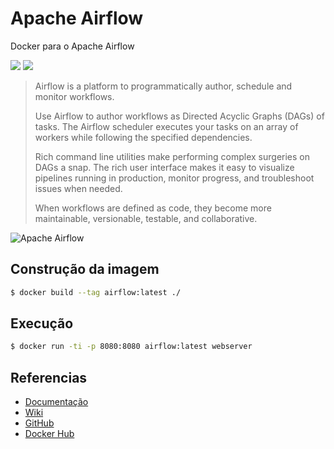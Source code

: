 # Apache Airflow

Docker para o Apache Airflow

[![](https://images.microbadger.com/badges/image/scieloorg/airflow.svg)](https://microbadger.com/images/scieloorg/airflow "Get your own image badge on microbadger.com")
[![](https://images.microbadger.com/badges/version/scieloorg/airflow.svg)](https://microbadger.com/images/scieloorg/airflow "Get your own version badge on microbadger.com")

>Airflow is a platform to programmatically author, schedule and monitor workflows.
>
>Use Airflow to author workflows as Directed Acyclic Graphs (DAGs) of tasks. The Airflow scheduler executes your tasks on an array of workers while following the specified dependencies.
>
>Rich command line utilities make performing complex surgeries on DAGs a snap. The rich user interface makes it easy to visualize pipelines running in production, monitor progress, and troubleshoot issues when needed.
>
>When workflows are defined as code, they become more maintainable, versionable, testable, and collaborative.

![Apache Airflow](https://airflow.readthedocs.io/en/latest/_images/airflow.gif)

## Construção da imagem

```bash
$ docker build --tag airflow:latest ./
```

## Execução

```bash
$ docker run -ti -p 8080:8080 airflow:latest webserver
```

## Referencias
* [Documentação](https://airflow.readthedocs.io/en/latest/)
* [Wiki](https://cwiki.apache.org/confluence/display/AIRFLOW/Airflow+Home)
* [GitHub](https://github.com/apache/airflow)
* [Docker Hub](https://hub.docker.com/r/apache/airflow)
